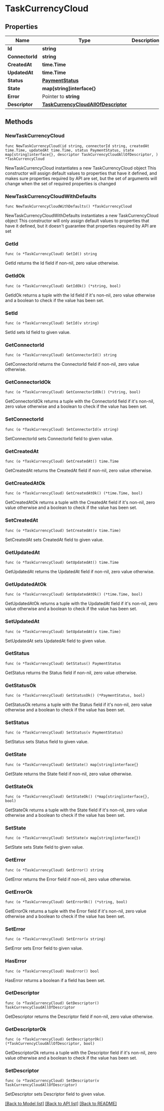 # TaskCurrencyCloud

## Properties

Name | Type | Description | Notes
------------ | ------------- | ------------- | -------------
**Id** | **string** |  | 
**ConnectorId** | **string** |  | 
**CreatedAt** | **time.Time** |  | 
**UpdatedAt** | **time.Time** |  | 
**Status** | [**PaymentStatus**](PaymentStatus.md) |  | 
**State** | **map[string]interface{}** |  | 
**Error** | Pointer to **string** |  | [optional] 
**Descriptor** | [**TaskCurrencyCloudAllOfDescriptor**](TaskCurrencyCloudAllOfDescriptor.md) |  | 

## Methods

### NewTaskCurrencyCloud

`func NewTaskCurrencyCloud(id string, connectorId string, createdAt time.Time, updatedAt time.Time, status PaymentStatus, state map[string]interface{}, descriptor TaskCurrencyCloudAllOfDescriptor, ) *TaskCurrencyCloud`

NewTaskCurrencyCloud instantiates a new TaskCurrencyCloud object
This constructor will assign default values to properties that have it defined,
and makes sure properties required by API are set, but the set of arguments
will change when the set of required properties is changed

### NewTaskCurrencyCloudWithDefaults

`func NewTaskCurrencyCloudWithDefaults() *TaskCurrencyCloud`

NewTaskCurrencyCloudWithDefaults instantiates a new TaskCurrencyCloud object
This constructor will only assign default values to properties that have it defined,
but it doesn't guarantee that properties required by API are set

### GetId

`func (o *TaskCurrencyCloud) GetId() string`

GetId returns the Id field if non-nil, zero value otherwise.

### GetIdOk

`func (o *TaskCurrencyCloud) GetIdOk() (*string, bool)`

GetIdOk returns a tuple with the Id field if it's non-nil, zero value otherwise
and a boolean to check if the value has been set.

### SetId

`func (o *TaskCurrencyCloud) SetId(v string)`

SetId sets Id field to given value.


### GetConnectorId

`func (o *TaskCurrencyCloud) GetConnectorId() string`

GetConnectorId returns the ConnectorId field if non-nil, zero value otherwise.

### GetConnectorIdOk

`func (o *TaskCurrencyCloud) GetConnectorIdOk() (*string, bool)`

GetConnectorIdOk returns a tuple with the ConnectorId field if it's non-nil, zero value otherwise
and a boolean to check if the value has been set.

### SetConnectorId

`func (o *TaskCurrencyCloud) SetConnectorId(v string)`

SetConnectorId sets ConnectorId field to given value.


### GetCreatedAt

`func (o *TaskCurrencyCloud) GetCreatedAt() time.Time`

GetCreatedAt returns the CreatedAt field if non-nil, zero value otherwise.

### GetCreatedAtOk

`func (o *TaskCurrencyCloud) GetCreatedAtOk() (*time.Time, bool)`

GetCreatedAtOk returns a tuple with the CreatedAt field if it's non-nil, zero value otherwise
and a boolean to check if the value has been set.

### SetCreatedAt

`func (o *TaskCurrencyCloud) SetCreatedAt(v time.Time)`

SetCreatedAt sets CreatedAt field to given value.


### GetUpdatedAt

`func (o *TaskCurrencyCloud) GetUpdatedAt() time.Time`

GetUpdatedAt returns the UpdatedAt field if non-nil, zero value otherwise.

### GetUpdatedAtOk

`func (o *TaskCurrencyCloud) GetUpdatedAtOk() (*time.Time, bool)`

GetUpdatedAtOk returns a tuple with the UpdatedAt field if it's non-nil, zero value otherwise
and a boolean to check if the value has been set.

### SetUpdatedAt

`func (o *TaskCurrencyCloud) SetUpdatedAt(v time.Time)`

SetUpdatedAt sets UpdatedAt field to given value.


### GetStatus

`func (o *TaskCurrencyCloud) GetStatus() PaymentStatus`

GetStatus returns the Status field if non-nil, zero value otherwise.

### GetStatusOk

`func (o *TaskCurrencyCloud) GetStatusOk() (*PaymentStatus, bool)`

GetStatusOk returns a tuple with the Status field if it's non-nil, zero value otherwise
and a boolean to check if the value has been set.

### SetStatus

`func (o *TaskCurrencyCloud) SetStatus(v PaymentStatus)`

SetStatus sets Status field to given value.


### GetState

`func (o *TaskCurrencyCloud) GetState() map[string]interface{}`

GetState returns the State field if non-nil, zero value otherwise.

### GetStateOk

`func (o *TaskCurrencyCloud) GetStateOk() (*map[string]interface{}, bool)`

GetStateOk returns a tuple with the State field if it's non-nil, zero value otherwise
and a boolean to check if the value has been set.

### SetState

`func (o *TaskCurrencyCloud) SetState(v map[string]interface{})`

SetState sets State field to given value.


### GetError

`func (o *TaskCurrencyCloud) GetError() string`

GetError returns the Error field if non-nil, zero value otherwise.

### GetErrorOk

`func (o *TaskCurrencyCloud) GetErrorOk() (*string, bool)`

GetErrorOk returns a tuple with the Error field if it's non-nil, zero value otherwise
and a boolean to check if the value has been set.

### SetError

`func (o *TaskCurrencyCloud) SetError(v string)`

SetError sets Error field to given value.

### HasError

`func (o *TaskCurrencyCloud) HasError() bool`

HasError returns a boolean if a field has been set.

### GetDescriptor

`func (o *TaskCurrencyCloud) GetDescriptor() TaskCurrencyCloudAllOfDescriptor`

GetDescriptor returns the Descriptor field if non-nil, zero value otherwise.

### GetDescriptorOk

`func (o *TaskCurrencyCloud) GetDescriptorOk() (*TaskCurrencyCloudAllOfDescriptor, bool)`

GetDescriptorOk returns a tuple with the Descriptor field if it's non-nil, zero value otherwise
and a boolean to check if the value has been set.

### SetDescriptor

`func (o *TaskCurrencyCloud) SetDescriptor(v TaskCurrencyCloudAllOfDescriptor)`

SetDescriptor sets Descriptor field to given value.



[[Back to Model list]](../README.md#documentation-for-models) [[Back to API list]](../README.md#documentation-for-api-endpoints) [[Back to README]](../README.md)


